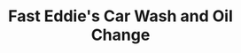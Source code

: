 ---
title: "Fast Eddie's Car Wash and Oil Change"
url: /holly/fast-eddies-car-wash-and-oil-change/
shop: car repair
---